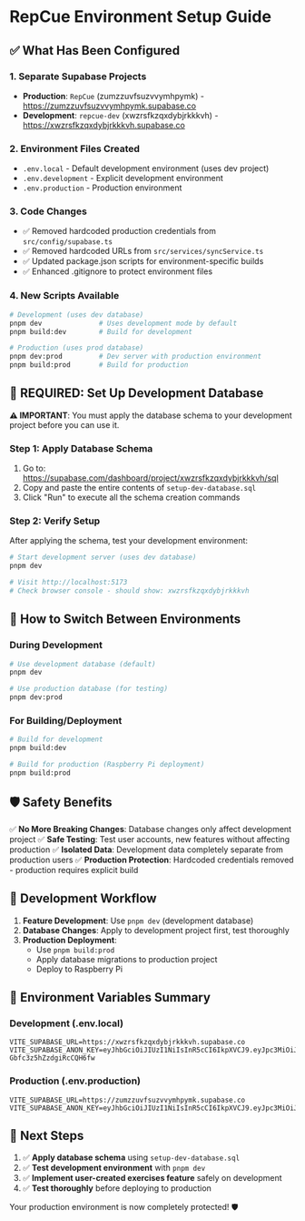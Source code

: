 # RepCue Environment Setup Guide

## ✅ What Has Been Configured

### 1. **Separate Supabase Projects**
- **Production**: `RepCue` (zumzzuvfsuzvvymhpymk) - https://zumzzuvfsuzvvymhpymk.supabase.co
- **Development**: `repcue-dev` (xwzrsfkzqxdybjrkkkvh) - https://xwzrsfkzqxdybjrkkkvh.supabase.co

### 2. **Environment Files Created**
- `.env.local` - Default development environment (uses dev project)
- `.env.development` - Explicit development environment
- `.env.production` - Production environment

### 3. **Code Changes**
- ✅ Removed hardcoded production credentials from `src/config/supabase.ts`
- ✅ Removed hardcoded URLs from `src/services/syncService.ts`
- ✅ Updated package.json scripts for environment-specific builds
- ✅ Enhanced .gitignore to protect environment files

### 4. **New Scripts Available**
```bash
# Development (uses dev database)
pnpm dev              # Uses development mode by default
pnpm build:dev        # Build for development

# Production (uses prod database)  
pnpm dev:prod         # Dev server with production environment
pnpm build:prod       # Build for production
```

## 🚨 **REQUIRED: Set Up Development Database**

**⚠️ IMPORTANT**: You must apply the database schema to your development project before you can use it.

### Step 1: Apply Database Schema
1. Go to: https://supabase.com/dashboard/project/xwzrsfkzqxdybjrkkkvh/sql
2. Copy and paste the entire contents of `setup-dev-database.sql` 
3. Click "Run" to execute all the schema creation commands

### Step 2: Verify Setup
After applying the schema, test your development environment:

```bash
# Start development server (uses dev database)
pnpm dev

# Visit http://localhost:5173
# Check browser console - should show: xwzrsfkzqxdybjrkkkvh
```

## 🔄 **How to Switch Between Environments**

### During Development
```bash
# Use development database (default)
pnpm dev

# Use production database (for testing)
pnpm dev:prod
```

### For Building/Deployment
```bash
# Build for development
pnpm build:dev

# Build for production (Raspberry Pi deployment)
pnpm build:prod
```

## 🛡️ **Safety Benefits**

✅ **No More Breaking Changes**: Database changes only affect development project
✅ **Safe Testing**: Test user accounts, new features without affecting production
✅ **Isolated Data**: Development data completely separate from production users
✅ **Production Protection**: Hardcoded credentials removed - production requires explicit build

## 🔧 **Development Workflow**

1. **Feature Development**: Use `pnpm dev` (development database)
2. **Database Changes**: Apply to development project first, test thoroughly
3. **Production Deployment**: 
   - Use `pnpm build:prod` 
   - Apply database migrations to production project
   - Deploy to Raspberry Pi

## 📝 **Environment Variables Summary**

### Development (.env.local)
```env
VITE_SUPABASE_URL=https://xwzrsfkzqxdybjrkkkvh.supabase.co
VITE_SUPABASE_ANON_KEY=eyJhbGciOiJIUzI1NiIsInR5cCI6IkpXVCJ9.eyJpc3MiOiJzdXBhYmFzZSIsInJlZiI6Inh3enJzZmt6cXhkeWJqcmtra3ZoIiwicm9sZSI6ImFub24iLCJpYXQiOjE3NTY5MzYwMDYsImV4cCI6MjA3MjUxMjAwNn0.Nu0vDoZUaMZ9hL7xhMJtX-Gbfc3z5hZzdgiRcCQH6fw
```

### Production (.env.production)
```env
VITE_SUPABASE_URL=https://zumzzuvfsuzvvymhpymk.supabase.co
VITE_SUPABASE_ANON_KEY=eyJhbGciOiJIUzI1NiIsInR5cCI6IkpXVCJ9.eyJpc3MiOiJzdXBhYmFzZSIsInJlZiI6Inp1bXp6dXZmc3V6dnZ5bWhweW1rIiwicm9sZSI6ImFub24iLCJpYXQiOjE3NTU4OTY3NzEsImV4cCI6MjA3MTQ3Mjc3MX0.WZP6atdKBRqODWqbcAYL03DmB42hTHMTblYeRBQnYbE
```

## 🎯 **Next Steps**

1. ✅ **Apply database schema** using `setup-dev-database.sql`
2. ✅ **Test development environment** with `pnpm dev`
3. ✅ **Implement user-created exercises feature** safely on development
4. ✅ **Test thoroughly** before deploying to production

Your production environment is now completely protected! 🛡️

